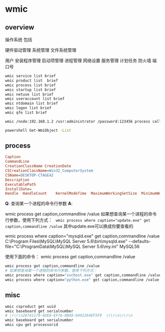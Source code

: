 # wmic

## overview

操作系统 包括

硬件驱动管理
系统管理
文件系统管理

用户
安装程序管理
启动项管理
进程管理
网络设置
服务管理
计划任务
防火墙 
端口号

``` bash
wmic service list brief
wmic product list  brief
wmic process list brief
wmic startup list brief
wmic netuse list brief
wmic useraccount list brief
wmic ntdomain list brief
wmic logon list brief
wmic qfe list brief

wmic /node:192.168.1.2 /usr:administrator /password:123456 process call create "cmd.exe /c ipconfig"

powershell Get-WmiObject -List
```
## process

``` ini
Caption 
CommandLine                                                                 
CreationClassName CreationDate 
CSCreationClassName=Win32_ComputerSystem 
CSName=DESKTOP-CTAGE42           
Description                                                         
ExecutablePath                                                                                                                                 ExecutionState=
InstallDate=
Handle  HandleCount    KernelModeTime  MaximumWorkingSetSize  MinimumWorkingSetSize  Name                                                                OSCreationClassName    OSName                                                               OtherOperationCount  OtherTransferCount  PageFaults  PageFileUsage  ParentProcessId  PeakPageFileUsage  PeakVirtualSize  PeakWorkingSetSize  Priority  PrivatePageCount  ProcessId  QuotaNonPagedPoolUsage  QuotaPagedPoolUsage  QuotaPeakNonPagedPoolUsage  QuotaPeakPagedPoolUsage  ReadOperationCount  ReadTransferCount  SessionId  Status  TerminationDate  ThreadCount  UserModeTime   VirtualSize    WindowsVersion  WorkingSetSize  WriteOperationCount  WriteTransferCount  
```

**Q**: 查询某一个进程的命令行参数
**A**: 

 wmic process get caption,commandline /value 如果想查询某一个进程的命令行参数，使用下列方式：
 ` wmic process where caption="update.exe" get caption,commandline /value` 其中update.exe可以换成你要查看的

wmic process where caption="mysqld.exe" get caption,commandline /value
C:\Program Files\MySQL\MySQL Server 5.6\bin\mysqld.exe" --defaults-file="C:\ProgramData\MySQL\MySQL Server 5.6\my.ini" MySQL56


使用下面的命令：
wmic process get caption,commandline /value


``` bash
wmic process get caption,commandline /value
# 如果想查询某一个进程的命令行参数，使用下列方式：
wmic process where caption="svchost.exe" get caption,commandline /value
wmic process where caption="python.exe" get caption,commandline /value

```

## misc

``` bash
wmic csproduct get uuid
wmic baseboard get serialnumber
# \r\r\n26741179-6DE8-EF7A-0B40-0492264EF5F9  \r\r\n\r\r\n
wmic baseboard get serialnumber
wmic cpu get processorid
```